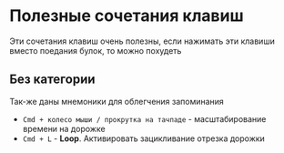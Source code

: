 # Полезные сочетания клавиш

Эти сочетания клавиш очень полезны, если нажимать эти клавиши вместо поедания булок, то можно похудеть

## Без категории

Так-же даны мнемоники для облегчения запоминания

- `Cmd + колесо мыши / прокрутка на тачпаде` - масштабирование времени на дорожке
- `Cmd + L` - **Loop**. Активировать зацикливание отрезка дорожки